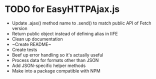 # TODO for EasyHTTPAjax.js
- Update .ajax() method name to .send() to match public API of Fetch version
- Return public object instead of defining alias in IIFE
- Clean up documentation
- ~Create README~
- Create tests
- Beef up error handling so it's actually useful
- Process data for formats other than JSON
- Add JSON-specific helper methods
- Make into a package compatible with NPM
